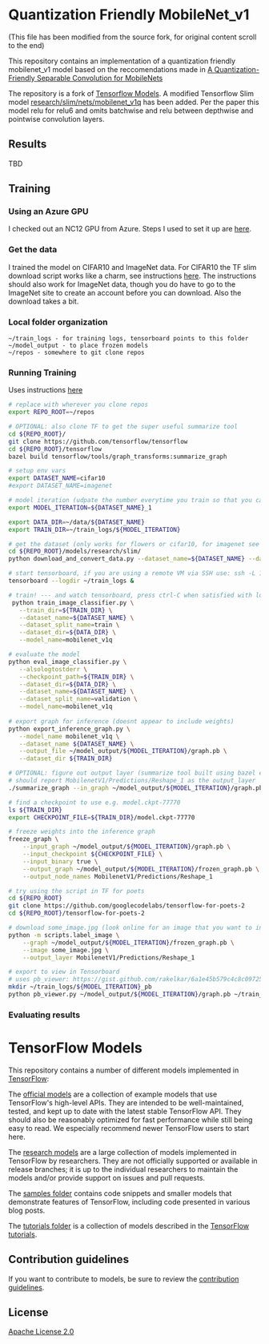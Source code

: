 # Quantization Friendly MobileNet_v1
(This file has been modified from the source fork, for original content scroll to the end)

This repository contains an implementation of a quantization friendly mobilenet_v1 model based on the reccomendations made in [A Quantization-Friendly Separable Convolution for MobileNets](https://arxiv.org/abs/1803.08607)

The repository is a fork of [Tensorflow Models](https://github.com/tensorflow/models). A modified Tensorflow Slim model [research/slim/nets/mobilenet_v1q](research/slim/nets/mobilenet_v1q.py) has been added. Per the paper this model relu for relu6 and omits batchwise and relu between depthwise and pointwise convolution layers.

## Results
TBD

## Training
### Using an Azure GPU
I checked out an NC12 GPU from Azure. Steps I used to set it up are [here](https://gist.github.com/rakelkar/33ff4b354b735ff3abdd0255163eb028). 

### Get the data
I trained the model on CIFAR10 and ImageNet data. For CIFAR10 the TF slim download script works like a charm, see instructions [here](research/slim/README.md). The instructions should also work for ImageNet data, though you do have to go to the ImageNet site to create an account before you can download. Also the download takes a bit.

### Local folder organization
```
~/train_logs - for training logs, tensorboard points to this folder
~/model_output - to place frozen models
~/repos - somewhere to git clone repos
```

### Running Training
Uses instructions [here](research/slim)

```bash
# replace with wherever you clone repos
export REPO_ROOT=~/repos

# OPTIONAL: also clone TF to get the super useful summarize tool
cd ${REPO_ROOT}/
git clone https://github.com/tensorflow/tensorflow
cd ${REPO_ROOT}/tensorflow
bazel build tensorflow/tools/graph_transforms:summarize_graph

# setup env vars
export DATASET_NAME=cifar10
#export DATASET_NAME=imagenet

# model iteration (udpate the number everytime you train so that you can compare iterations)
export MODEL_ITERATION=${DATASET_NAME}_1

export DATA_DIR=~/data/${DATASET_NAME}
export TRAIN_DIR=~/train_logs/${MODEL_ITERATION}

# get the dataset (only works for flowers or cifar10, for imagenet see readme)
cd ${REPO_ROOT}/models/research/slim/
python download_and_convert_data.py --dataset_name=${DATASET_NAME} --dataset_dir="${DATA_DIR}"

# start tensorboard, if you are using a remote VM via SSH use: ssh -L 16006:127.0.0.1:6006  user@machine
tensorboard --logdir ~/train_logs &

# train! --- and watch tensorboard, press ctrl-C when satisfied with loss
 python train_image_classifier.py \
   --train_dir=${TRAIN_DIR} \
   --dataset_name=${DATASET_NAME} \
   --dataset_split_name=train \
   --dataset_dir=${DATA_DIR} \
   --model_name=mobilenet_v1q

# evaluate the model
python eval_image_classifier.py \
   --alsologtostderr \
   --checkpoint_path=${TRAIN_DIR} \
   --dataset_dir=${DATA_DIR} \
   --dataset_name=${DATASET_NAME} \
   --dataset_split_name=validation \
   --model_name=mobilenet_v1q
   
# export graph for inference (doesnt appear to include weights)
python export_inference_graph.py \
   --model_name mobilenet_v1q \
   --dataset_name ${DATASET_NAME} \
   --output_file ~/model_output/${MODEL_ITERATION}/graph.pb \
   --dataset_dir ${TRAIN_DIR}

# OPTIONAL: figure out output layer (summarize tool built using bazel earlier)
# should report MobilenetV1/Predictions/Reshape_1 as the output_layer
./summarize_graph --in_graph ~/model_output/${MODEL_ITERATION}/graph.pb

# find a checkpoint to use e.g. model.ckpt-77770
ls ${TRAIN_DIR}
export CHECKPOINT_FILE=${TRAIN_DIR}/model.ckpt-77770

# freeze weights into the inference graph
freeze_graph \
    --input_graph ~/model_output/${MODEL_ITERATION}/graph.pb \
    --input_checkpoint ${CHECKPOINT_FILE} \
    --input_binary true \
    --output_graph ~/model_output/${MODEL_ITERATION}/frozen_graph.pb \
    --output_node_names MobilenetV1/Predictions/Reshape_1

# try using the script in TF for poets
cd ${REPO_ROOT}
git clone https://github.com/googlecodelabs/tensorflow-for-poets-2
cd ${REPO_ROOT}/tensorflow-for-poets-2

# download some_image.jpg (look online for an image that you want to inference and wget it)
python -m scripts.label_image \
    --graph ~/model_output/${MODEL_ITERATION}/frozen_graph.pb \
    --image some_image.jpg \
    --output_layer MobilenetV1/Predictions/Reshape_1

# export to view in Tensorboard 
# uses pb_viewer: https://gist.github.com/rakelkar/6a1e45b579c4c8c09725115727f8c6b5
mkdir ~/train_logs/${MODEL_ITERATION}_pb
python pb_viewer.py ~/model_output/${MODEL_ITERATION}/graph.pb ~/train_logs/${MODEL_ITERATION}_pb
```

### Evaluating results

# TensorFlow Models

This repository contains a number of different models implemented in [TensorFlow](https://www.tensorflow.org):

The [official models](official) are a collection of example models that use TensorFlow's high-level APIs. They are intended to be well-maintained, tested, and kept up to date with the latest stable TensorFlow API. They should also be reasonably optimized for fast performance while still being easy to read. We especially recommend newer TensorFlow users to start here.

The [research models](https://github.com/tensorflow/models/tree/master/research) are a large collection of models implemented in TensorFlow by researchers. They are not officially supported or available in release branches; it is up to the individual researchers to maintain the models and/or provide support on issues and pull requests.

The [samples folder](samples) contains code snippets and smaller models that demonstrate features of TensorFlow, including code presented in various blog posts.

The [tutorials folder](tutorials) is a collection of models described in the [TensorFlow tutorials](https://www.tensorflow.org/tutorials/).

## Contribution guidelines

If you want to contribute to models, be sure to review the [contribution guidelines](CONTRIBUTING.md).

## License

[Apache License 2.0](LICENSE)

